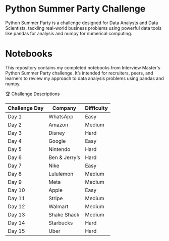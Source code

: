 # Python Summer Party Challenge

Python Summer Party is a challenge designed for Data Analysts and Data Scientists, tackling real-world business problems using powerful data tools like pandas for analysis and numpy for numerical computing.

# Notebooks

This repository contains my completed notebooks from Interview Master's Python Summer Party challenge.
It’s intended for recruiters, peers, and learners to review my approach to data analysis problems using pandas and numpy.

🏆 Challenge Descriptions

| Challenge Day | Company       | Difficulty |
| ------------- | ------------- | ---------- |
| Day 1         | WhatsApp      | Easy       |
| Day 2         | Amazon        | Medium     |
| Day 3         | Disney        | Hard       |
| Day 4         | Google        | Easy       |
| Day 5         | Nintendo      | Hard       |
| Day 6         | Ben & Jerry’s | Hard       |
| Day 7         | Nike          | Easy       |
| Day 8         | Lululemon     | Medium     |
| Day 9         | Meta          | Medium     |
| Day 10        | Apple         | Easy       |
| Day 11        | Stripe        | Medium     |
| Day 12        | Walmart       | Medium     |
| Day 13        | Shake Shack   | Medium     |
| Day 14        | Starbucks     | Hard       |
| Day 15        | Uber          | Hard       |
